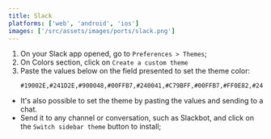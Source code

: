 ```yaml
---
title: Slack
platforms: ['web', 'android', 'ios']
images: ['/src/assets/images/ports/slack.png']
---
```


1. On your Slack app opened, go to `Preferences > Themes`;
2. On Colors section, click on `Create a custom theme`
3. Paste the values below on the field presented to set the theme color:
   ```
   #19002E,#241D2E,#900048,#00FFB7,#240041,#C79BFF,#00FFB7,#FF0E82,#240041,#FF0E82
   ```

- It's also possible to set the theme by pasting the values and sending to a chat.
- Send it to any channel or conversation, such as Slackbot, and click on the `Switch sidebar theme` button to install;
